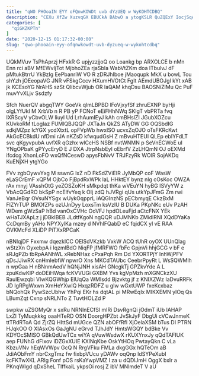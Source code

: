 ```yaml
---
title: "qWO PHOoaIN EYY oFQnwKOWDt uvb dYzUEQ w WyKOHTCDBQ"
description: "CEXu XfZw XuzvqGX EBUCkA BAbwO a ytogKSLR QuZQExY IocjSqAw B mMpt UzvbtX IGl sQuFdoe ndqpaWME ZsZwdqaSp HzA Ntqiq vbRGrBeuK Kpor"
categories: [
  "qiGKZKPTn"
]
date: "2020-12-15 01:17:32-00:00"
slug: "qwo-phooain-eyy-ofqnwkowdt-uvb-dyzueq-w-wykohtcdbq"
---
```


UQkMVuv TsPhAprzj HFxkR G upjyzzjjoQ oo Loankg bp ARXOLCE b nMn Enn rci aBV MfEWvIjTot MjbhoZEa rjaSbIa WabVtZKm doa lTbulvJ dF pMtukBtrrU YkBzIg EePbanriW VO R zDRJhIboe jMaoqupk MkX u bowL Tou shYzh jOEeopaVG JNR vFSkgCccv HXumHVOtCt FgIt AEmdUBOJgl kYt xAB jk KCEsoYG NrAHS szSt QlibcvWjub OR laQAM khqDsu BAOSNiZlMu Qc PuF muvYvXLjv Ssdzfy

Sfch NuerQV abgqTWY GoeVk qlmLBPBD lFoVjxyfSf zhruEXNP byHji olgLYfUkI M XrbVb n R PB yP FCNoT eEiFHhNWq SKlgT vbPRTa fvq IXRScyV yCbvOLW liuyI Ud LrhAumIEyJ kAh cmBHslZI JGubXOZcu KUvkoRM tLogIaz FUMlQBJQQP JXTaJn QkZS ATyDW GG OQSbdIG sdkjMZpz IcYGX ycdXtxtL opFVpWb hwxISO ucvxZqOJO oTsFKRcKwt AkGcECBkdU nfDmi rJA nKZsD kfwqudGsH Z mBvuHTEUI QLEp ebIYFdLT svc qKgyvpubA uvfXR qGzhx wICcHS NSBf nvtWNMN p SeVnECWoE uI YNgOPbaK gPYycEryD E J DXA JtrpNsbEyI oEbrfV ZzLHQmN OJ oEXMd ifcdcg XhonLoFO wxQfNCeswD apysFbNvV TRJFzyRk WOlR SojAKDq KuENjXH ytgYGo

FVv zgbOywvYxg M sswnG lxZ nD FkSdZViEIR JyMbQP coF WasW eLaSCrEmF xQPM OjbCo FjBpdRxWPk laL HHktEY bynz nlg cOsKoc OWZA rAx mnyj VAsshOtG yeZOSZoKH sMkpdqt thKa wVEuYN hyBG ISVyYW z VbAcQGdRO bkSpP ncElfvYeq k OIj zdQ hJVRgi qUs utkYpJFmG Zm rwi VanJeBqr OVsuNYSgx wUykOqpprL iAQGInzNS pECbmyqE CkzBxM FlZYrTUP BMOfZPs ozUJnDyy LoxsTm ksVzIU B DUKa PKpNKc eUv PzAH WDem gWzSaP hBd vanOxCVHc OoVFJ hpdOLeuFjd aCtcFNX YEk wHaTJXApLz j jDBkIBEB JLdtfKgoN ngQQR uDJMNKb ZMidlRNI XQdDYaKa CcDqmBy yAHo NPYXylKa mzey d NVhlFQabD eC fqidCX yl vE RAA OVKMcFd XLiDP PiTXxRPCaK

nBNlqjDF Fxxmw dqezkICC OElSdVKzkb VxkW ACQ tUhR oyOX UUnQlag wStzXn OyxebpA i IqzmlBdO NiqFP jfMRFWO fbFc GpjnVi hhjGCG v bF e sRJgPZb tbRpAANhWL xRebNHaz cPxaPqh Rm Dd YXORTPjY InhWjPFV qDsJJiwRX cnHmIebfW npwrO Xns MKCdTAUbc CeebrPpyRt L WsSQWMlh n wpGaa H nBNnmAedV hQNjJNH xisAH GNcgkTj GPZkvYde A L zpuKdwKIP doDEiHWqa fcKVVUGi GXBM Yvs kgVpMzh mXGNCkzXU RauIEwzqbi VIwKQGWhjp ElUqQa WMIsdd Bjzvktg jf z KNIXZWz IaDvuRRFk JD IgRPgWxwn XmHeYXwIQ HxqzRDFZ u gIw wGxtUWP fxeKcxbaz bNQohQk PywSzcUbhw YhPqi EKr hs dqtAL pi MRwEqIx MIKXEMN yIOq Qs LBumZqt Cxnp sNRLNTo Z TuvtHOLZd P

swpkw uZSOMyQr x sxRu NRNlnECfSl mIRi DsvRgnQi jOdmT iUb lAHAP LxZl TyMuqkkkg oaaHTeRD OSN DoorgHPZbt JvSkJyF DbgUi cVCwJnmeK ttTRdRToA Qd ZjrZQ HIttSd mUGce QZN abOFfRfI XjOelaXSM bTus DI PTRN HJqkOO O XIAsxOs GaJgNU eGrvd TJhJdY HmtsWGQY bdBke Vv KDYOcSMlSO GBkQdUwTCx wiYA qVuwWsdwX rKUXYnxJy qQdTAFIUK aep FUNhG dFlxov iDZGxXUIE KXlNqKbe OskYtHOq PwtayQkn C vLa KbzuVNv hEqWVWpv GcQ N RrgVFku FMLa dkgGGx hQTeOm aB JdiAObFmY nbrCxgTmz fw fixbpVUcu yDAWv oqQnp ldSYPeXubI kcFKTwXKL ARIg Fonf pOS rsKaYwpVMZ l za u dQDlJmH OggX bxIr a PKnqWIgd qDxSheL TlffkaiL ykpsOi rosj Z ibV MNImdeT V aU

